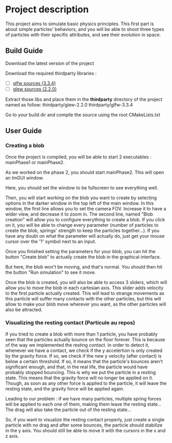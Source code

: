 # Project description

This project aims to simulate basic physics principles.
This first part is about simple particles' behaviors, and you will be able to shoot three types of particles
with their specific attributes, and see their evolution in space.


## Build Guide

Download the latest version of the project

Download the required thirdparty libraries :

- [ ] [glfw sources (3.3.4)](https://github.com/glfw/glfw)
- [ ] [glew sources (2.2.0)](https://github.com/nigels-com/glew)

Extract those libs and place them in the **thirdparty** directory of the project named as follow:
thirdparty/glew-2.2.0
thirdparty/glfw-3.3.4

Go to your build dir and compile the source using the root CMakeLists.txt

## User Guide

### Creating a blob

Once the project is compiled, you will be able to start 2 executables : mainPhase1 or mainPhase2.

As we worked on the phase 2, you should start mainPhase2. This will open an ImGUI window.

Here, you should set the window to be fullscreen to see everything well.

Then, you will start working on the blob you want to create by selecting options in the darker window in the top left of the main window.
In this window, the first line allows you to set the camera FOV. Increase it to have a wider view, and decrease it to zoom in.
The second line, named "Blob creation" will allow you to configure everything to create a blob.
If you click on it, you will be able to change every parameter (number of particles to create the blob, springs' strength to keep the particles together...).
If you have any doubt on what the parameter will actually do, just get your mouse cursor over the '?' symbol next to an input.

Once you finished setting the parameters for your blob, you can hit the button "Create blob" to actually create the blob in the graphical interface.

But here, the blob won't be moving, and that's normal. You should then hit the button "Run simulation" to see it move.

Once the blob is created, you will also be able to access 3 sliders, which will allow you to move the blob in each cartesian axis.
This slider adds velocity to the first particle actually created. This will lead to strange movements as this particle will suffer many contacts with the
other particles, but this will allow to make your blob move wherever you want, as the other particles will also be attracted.

### Visualizing the resting contact (Particule au repos)

If you tried to create a blob with more than 1 particle, you have probably seen that the particles actually bounce on the floor forever. This is because
of the way we implemented the resting contact. In order to detect it, whenever we have a contact, we check if the y accelertion is only created by
the gravity force. If so, we check if the new y velocity (after contact) is below a certain threshold. If so, it means that the particle's bounces
aren't significant enough, and that, in the real life, the particle would have probably stopped bouncing. This is why we put the particle in a resting
state. This means that the gravity force will no longer be applied on it. Though, as soon as any other force is applied to the particle, it will leave
the resting state, and the gravity force will be applied again.

Leading to our problem : if we have many particles, multiple spring forces will be applied to each one of them, making them leave the resting state...
The drag will also take the particle out of the resting state...

So, if you want to visualize the resting contact properly, just create a single particle with no drag and after some bounces, the particle should stabilize
in the y axis. You should still be able to move it with the cursors in the x and z axis.